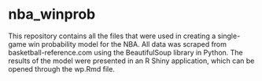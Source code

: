 # nba_winprob
This repository contains all the files that were used in creating a single-game win probability model for the NBA. All data was scraped from basketball-reference.com using the BeautifulSoup library in Python. The results of the model were presented in an R Shiny application, which can be opened through the wp.Rmd file.
